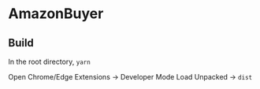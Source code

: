# AmazonBuyer

## Build

In the root directory, `yarn`

Open Chrome/Edge Extensions -> Developer Mode
Load Unpacked -> `dist`
